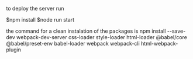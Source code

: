to deploy the server run 

$npm install
$node run start

the command for a clean instalation of the packages is
npm install --save-dev webpack-dev-server css-loader style-loader html-loader @babel/core @babel/preset-env babel-loader webpack webpack-cli html-webpack-plugin